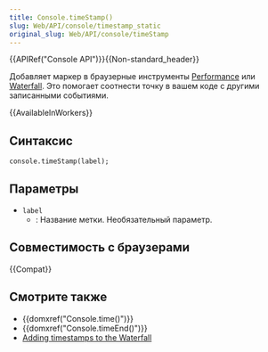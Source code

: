 ```yaml
---
title: Console.timeStamp()
slug: Web/API/console/timestamp_static
original_slug: Web/API/console/timeStamp
---
```


{{APIRef("Console API")}}{{Non-standard_header}}

Добавляет маркер в браузерные инструменты [Performance](https://developers.google.com/web/tools/chrome-devtools/evaluate-performance/reference) или [Waterfall](/ru/docs/Tools/Performance/Waterfall). Это помогает соотнести точку в вашем коде с другими записанными событиями.

{{AvailableInWorkers}}

## Синтаксис

```
console.timeStamp(label);
```

## Параметры

- `label`
  - : Название метки. Необязательный параметр.

## Совместимость с браузерами

{{Compat}}

## Смотрите также

- {{domxref("Console.time()")}}
- {{domxref("Console.timeEnd()")}}
- [Adding timestamps to the Waterfall](/ru/docs/Tools/Performance/Waterfall#Timestamp_markers)

